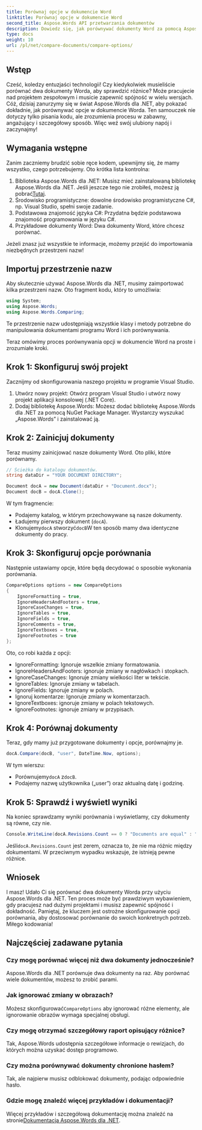 ```yaml
---
title: Porównaj opcje w dokumencie Word
linktitle: Porównaj opcje w dokumencie Word
second_title: Aspose.Words API przetwarzania dokumentów
description: Dowiedz się, jak porównywać dokumenty Word za pomocą Aspose.Words dla .NET dzięki naszemu przewodnikowi krok po kroku. Zapewnij spójność dokumentów bez wysiłku.
type: docs
weight: 10
url: /pl/net/compare-documents/compare-options/
---
```

## Wstęp

Cześć, koledzy entuzjaści technologii! Czy kiedykolwiek musieliście porównać dwa dokumenty Worda, aby sprawdzić różnice? Może pracujecie nad projektem zespołowym i musicie zapewnić spójność w wielu wersjach. Cóż, dzisiaj zanurzymy się w świat Aspose.Words dla .NET, aby pokazać dokładnie, jak porównywać opcje w dokumencie Worda. Ten samouczek nie dotyczy tylko pisania kodu, ale zrozumienia procesu w zabawny, angażujący i szczegółowy sposób. Więc weź swój ulubiony napój i zaczynajmy!

## Wymagania wstępne

Zanim zaczniemy brudzić sobie ręce kodem, upewnijmy się, że mamy wszystko, czego potrzebujemy. Oto krótka lista kontrolna:

1.  Biblioteka Aspose.Words dla .NET: Musisz mieć zainstalowaną bibliotekę Aspose.Words dla .NET. Jeśli jeszcze tego nie zrobiłeś, możesz ją pobrać[Tutaj](https://releases.aspose.com/words/net/).
2. Środowisko programistyczne: dowolne środowisko programistyczne C#, np. Visual Studio, spełni swoje zadanie.
3. Podstawowa znajomość języka C#: Przydatna będzie podstawowa znajomość programowania w języku C#.
4. Przykładowe dokumenty Word: Dwa dokumenty Word, które chcesz porównać.

Jeżeli znasz już wszystkie te informacje, możemy przejść do importowania niezbędnych przestrzeni nazw!

## Importuj przestrzenie nazw

Aby skutecznie używać Aspose.Words dla .NET, musimy zaimportować kilka przestrzeni nazw. Oto fragment kodu, który to umożliwia:

```csharp
using System;
using Aspose.Words;
using Aspose.Words.Comparing;
```

Te przestrzenie nazw udostępniają wszystkie klasy i metody potrzebne do manipulowania dokumentami programu Word i ich porównywania.

Teraz omówimy proces porównywania opcji w dokumencie Word na proste i zrozumiałe kroki.

## Krok 1: Skonfiguruj swój projekt

Zacznijmy od skonfigurowania naszego projektu w programie Visual Studio.

1. Utwórz nowy projekt: Otwórz program Visual Studio i utwórz nowy projekt aplikacji konsolowej (.NET Core).
2. Dodaj bibliotekę Aspose.Words: Możesz dodać bibliotekę Aspose.Words dla .NET za pomocą NuGet Package Manager. Wystarczy wyszukać „Aspose.Words” i zainstalować ją.

## Krok 2: Zainicjuj dokumenty

Teraz musimy zainicjować nasze dokumenty Word. Oto pliki, które porównamy.

```csharp
// Ścieżka do katalogu dokumentów.
string dataDir = "YOUR DOCUMENT DIRECTORY";

Document docA = new Document(dataDir + "Document.docx");
Document docB = docA.Clone();
```

W tym fragmencie:
- Podajemy katalog, w którym przechowywane są nasze dokumenty.
- Ładujemy pierwszy dokument (`docA`).
-  Klonujemy`docA` stworzyć`docB`W ten sposób mamy dwa identyczne dokumenty do pracy.

## Krok 3: Skonfiguruj opcje porównania

Następnie ustawiamy opcje, które będą decydować o sposobie wykonania porównania.

```csharp
CompareOptions options = new CompareOptions
{
	IgnoreFormatting = true,
	IgnoreHeadersAndFooters = true,
	IgnoreCaseChanges = true,
	IgnoreTables = true,
	IgnoreFields = true,
	IgnoreComments = true,
	IgnoreTextboxes = true,
	IgnoreFootnotes = true
};
```

Oto, co robi każda z opcji:
- IgnoreFormatting: Ignoruje wszelkie zmiany formatowania.
- IgnoreHeadersAndFooters: ignoruje zmiany w nagłówkach i stopkach.
- IgnoreCaseChanges: Ignoruje zmiany wielkości liter w tekście.
- IgnoreTables: Ignoruje zmiany w tabelach.
- IgnoreFields: Ignoruje zmiany w polach.
- Ignoruj komentarze: Ignoruje zmiany w komentarzach.
- IgnoreTextboxes: ignoruje zmiany w polach tekstowych.
- IgnoreFootnotes: ignoruje zmiany w przypisach.

## Krok 4: Porównaj dokumenty

Teraz, gdy mamy już przygotowane dokumenty i opcje, porównajmy je.

```csharp
docA.Compare(docB, "user", DateTime.Now, options);
```

W tym wierszu:
-  Porównujemy`docA` z`docB`.
- Podajemy nazwę użytkownika („user”) oraz aktualną datę i godzinę.

## Krok 5: Sprawdź i wyświetl wyniki

Na koniec sprawdzamy wyniki porównania i wyświetlamy, czy dokumenty są równe, czy nie.

```csharp
Console.WriteLine(docA.Revisions.Count == 0 ? "Documents are equal" : "Documents are not equal");
```

 Jeśli`docA.Revisions.Count` jest zerem, oznacza to, że nie ma różnic między dokumentami. W przeciwnym wypadku wskazuje, że istnieją pewne różnice.

## Wniosek

I masz! Udało Ci się porównać dwa dokumenty Worda przy użyciu Aspose.Words dla .NET. Ten proces może być prawdziwym wybawieniem, gdy pracujesz nad dużymi projektami i musisz zapewnić spójność i dokładność. Pamiętaj, że kluczem jest ostrożne skonfigurowanie opcji porównania, aby dostosować porównanie do swoich konkretnych potrzeb. Miłego kodowania!

## Najczęściej zadawane pytania

### Czy mogę porównać więcej niż dwa dokumenty jednocześnie?  
Aspose.Words dla .NET porównuje dwa dokumenty na raz. Aby porównać wiele dokumentów, możesz to zrobić parami.

### Jak ignorować zmiany w obrazach?  
 Możesz skonfigurować`CompareOptions` aby ignorować różne elementy, ale ignorowanie obrazów wymaga specjalnej obsługi.

### Czy mogę otrzymać szczegółowy raport opisujący różnice?  
Tak, Aspose.Words udostępnia szczegółowe informacje o rewizjach, do których można uzyskać dostęp programowo.

### Czy można porównywać dokumenty chronione hasłem?  
Tak, ale najpierw musisz odblokować dokumenty, podając odpowiednie hasło.

### Gdzie mogę znaleźć więcej przykładów i dokumentacji?  
 Więcej przykładów i szczegółową dokumentację można znaleźć na stronie[Dokumentacja Aspose.Words dla .NET](https://reference.aspose.com/words/net/).